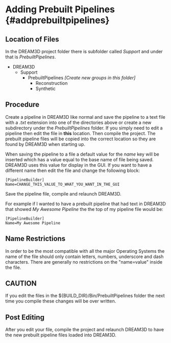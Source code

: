 Adding Prebuilt Pipelines {#addprebuiltpipelines}
============

## Location of Files ##

In the DREAM3D project folder there is subfolder called *Support* and under that is *PrebuiltPipelines*.

+ DREAM3D
	+ Support
		+ PrebuiltPipelines _[Create new groups in this folder]_
			- Reconstruction
			- Synthetic

## Procedure ##

Create a pipeline in DREAM3D like normal and save the pipeline to a text file with a _.txt_ extension into one of the directories above or create a new subdirectory under the *PrebuiltPipelines* folder. If you simply need to edit a pipeline then edit the file in **this** location. Then compile the project. The prebuilt pipeline files will be copied into the correct location so they are found by DREAM3D when starting up.

When saving the pipeline to a file a default value for the _name_ key will be inserted which has a value equal to the base name of file being saved. DREAM3D uses this value for display in the GUI. If you want to have a different name then edit the file and change the following block:

	[PipelineBuilder]
	Name=CHANGE_THIS_VALUE_TO_WHAT_YOU_WANT_IN_THE_GUI

Save the pipeline file, compile and relaunch DREAM3D.

For example if I wanted to have a prebuilt pipeline that had text in DREAM3D that showed _My Awesome Pipeline_ the the top of my pipeline file would be:

	[PipelineBuilder]
	Name=My Awesome Pipeline

## Name Restrictions ##
 In order to be the most compatible with all the major Operating Systems the name of the file should only contain letters, numbers, underscore and dash characters. There are generally no restrictions on the "name=value" inside the file.


## CAUTION ##

If you edit the files in the ${BUILD_DIR}/Bin/PrebuiltPipelines folder the next time you compile these changes will be over written.

## Post Editing ##

After you edit your file, compile the project and relaunch DREAM3D to have the new prebuilt pipeline files loaded into DREAM3D.